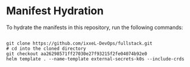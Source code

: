 
# Manifest Hydration

To hydrate the manifests in this repository, run the following commands:

```shell

git clone https://github.com/ixxeL-DevOps/fullstack.git
# cd into the cloned directory
git checkout aa26298571ff27030e27f93215f2fe04074b92e0
helm template . --name-template external-secrets-k0s --include-crds
```